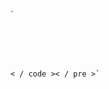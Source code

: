 
`<pre><code>

<style>
.foot_index_bar{ display:none;height: 54px;bottom:0; width:100%; z-index:1000;left: 0 }
.foot_index_bg{ width:100%; background:#d4ecff;filter: alpha(opacity=80);-moz-opacity: 0.8;-khtml-opacity: 0.8; opacity: 0.8; z-index:10003; height: 54px; position: absolute; top: 0; left:0;}
.foot_fixed{position:fixed; _position: absolute; _top:expression(eval(document.documentElement.scrollTop+document.documentElement.clientHeight-this.offsetHeight-(parseInt(this.currentStyle.marginTop,10)||0)-(parseInt(this.currentStyle.marginBottom,10)||0))); }
.foot_mode{ position:relative;  height: 54px; z-index:99999; width:100%;}
.foot_index{ width: 1180px;  height: 54px;z-index: 10002; margin:0px auto; position:absolute; z-index:10004;}
.footBg,.foot_index{  position: absolute;left: 50%; margin-left: -590px;top: 0px;}
.foot_index .foot_index_close{ position:absolute; bottom:15px; right:-80px; z-index:99; width:25px; height:25px; background:url(http://mat1.gtimg.com/hb/yefei/common/10years/wechat_close_right.png) no-repeat; }
.foot_index_bar .foot_wechat_left{ width: 206px; height: 113px; background: url(http://mat1.gtimg.com/hb/yefei/common/10years/wechat_boy.png) no-repeat; position: absolute;bottom: 0;left: 0px;}
.foot_index_bar .foot_wechat_cen{ width: 823px; height: 31px; background: url(http://mat1.gtimg.com/hb/yefei/common/10years/wechat_newtext_center.png) no-repeat; position: absolute;bottom: 11px;left: 230px;}
.foot_index_bar .foot_wechat_right{ width: 221px; height: 71px; background: url(http://mat1.gtimg.com/hb/yefei/common/10years/wechat_bottom_right.png) no-repeat; position: absolute;bottom: 0;right: 22px;}
.foot_wechat_close{ display:none;position: fixed;left:-205px; bottom: 45px; _position: absolute;z-index: 9998; _position:absolute;_left:expression(eval(document.documentElement.scrollLeft));_top:expression(eval(document.documentElement.scrollTop + document.documentElement.clientHeight - 325)); width: 205px; height: 166px; cursor: pointer; background: url(http://mat1.gtimg.com/hb/yefei/common/10years/wechat_close_show.png) no-repeat;}
</style>

< / code >< / pre >`
